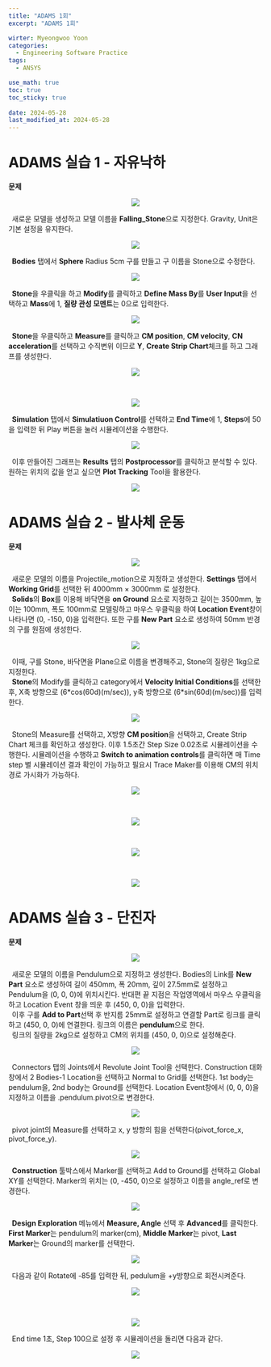```yaml
---
title: "ADAMS 1회"
excerpt: "ADAMS 1회"

wirter: Myeongwoo Yoon
categories:
  - Engineering Software Practice
tags:
  - ANSYS

use_math: true
toc: true
toc_sticky: true
 
date: 2024-05-28
last_modified_at: 2024-05-28
---
```


ADAMS 실습 1 - 자유낙하
======
**문제**<br/>
<p align="center"><img src="/assets/img/공학소프트웨어실습/Adams/1회-1-1.png"></p>

&ensp;새로운 모델을 생성하고 모델 이름을 **Falling_Stone**으로 지정한다. Gravity, Unit은 기본 설정을 유지한다.<br/>
<p align="center"><img src="/assets/img/공학소프트웨어실습/Adams/1회-1-2.png"></p>

&ensp;**Bodies** 탭에서 **Sphere** Radius 5cm 구를 만들고 구 이름을 Stone으로 수정한다.<br/>
<p align="center"><img src="/assets/img/공학소프트웨어실습/Adams/1회-1-3.png"></p>

&ensp;**Stone**을 우클릭을 하고 **Modify**를 클릭하고 **Define Mass By**를 **User Input**을 선택하고 **Mass**에 1, **질량 관성 모멘트**는 0으로 입력한다.
<p align="center"><img src="/assets/img/공학소프트웨어실습/Adams/1회-1-4.png"></p>

&ensp;**Stone**을 우클릭하고 **Measure**를 클릭하고 **CM position**, **CM velocity**, **CN acceleration**를 선택하고 수직변위 이므로 **Y**, **Create Strip Chart**체크를 하고 그래프를 생성한다.<br/>
<p align="center"><img src="/assets/img/공학소프트웨어실습/Adams/1회-1-5.png"></p><br/>
<p align="center"><img src="/assets/img/공학소프트웨어실습/Adams/1회-1-6.png"></p>

&ensp;**Simulation** 탭에서 **Simulatiuon Control**를 선택하고 **End Time**에 1, **Steps**에 50을 입력한 뒤 Play 버튼을 눌러 시뮬레이션을 수행한다.<br/>
<p align="center"><img src="/assets/img/공학소프트웨어실습/Adams/1회-1-7.png"></p>

&ensp;이후 만들어진 그래프는 **Results** 탭의 **Postprocessor**를 클릭하고 분석할 수 있다. 원하는 위치의 값을 얻고 싶으면 **Plot Tracking** Tool을 활용한다.<br/>
<p align="center"><img src="/assets/img/공학소프트웨어실습/Adams/1회-1-8.png"></p>

ADAMS 실습 2 - 발사체 운동
======
**문제**<br/>
<p align="center"><img src="/assets/img/공학소프트웨어실습/Adams/1회-2-1.png"></p>

&ensp;새로운 모델의 이름을 Projectile_motion으로 지정하고 생성한다. **Settings** 탭에서 **Working Grid**를 선택한 뒤 4000mm $\times$ 3000mm 로 설정한다.<br/>
&ensp;**Solids**의 **Box**를 이용해 바닥면을 **on Ground** 요소로 지정하고 길이는 3500mm, 높이는 100mm, 폭도 100mm로 모델링하고 마우스 우클릭을 하여 **Location Event**창이 나타나면 (0, -150, 0)을 입력한다. 또한 구를 **New Part** 요소로 생성하여 50mm 반경의 구를 원점에 생성한다.<br/>
<p align="center"><img src="/assets/img/공학소프트웨어실습/Adams/1회-2-2.png"></p>

&ensp;이때, 구를 Stone, 바닥면을 Plane으로 이름을 변경해주고, Stone의 질량은 1kg으로 지정한다.<br/>
&ensp;**Stone**의 Modify를 클릭하고 category에서 **Velocity Initial Conditions**를 선택한 후, X축 방향으로 (6\*cos(60d)(m/sec)), y축 방향으로 (6\*sin(60d)(m/sec))를 입력한다.<br/>
<p align="center"><img src="/assets/img/공학소프트웨어실습/Adams/1회-2-3.png"></p>

&ensp;Stone의 Measure를 선택하고, X방향 **CM position**을 선택하고, Create Strip Chart 체크를 확인하고 생성한다. 이후 1.5초간 Step Size 0.02초로 시뮬레이션을 수행한다. 시뮬레이션을 수행하고 **Switch to animation controls**를 클릭하면 매 Time step 별 시뮬레이션 결과 확인이 가능하고 필요시 Trace Maker를 이용해 CM의 위치 경로 가시화가 가능하다.<br/>
<p align="center"><img src="/assets/img/공학소프트웨어실습/Adams/1회-2-4.png"></p><br/>
<p align="center"><img src="/assets/img/공학소프트웨어실습/Adams/1회-2-5.png"></p><br/>
<p align="center"><img src="/assets/img/공학소프트웨어실습/Adams/1회-2-6.png"></p><br/>
<p align="center"><img src="/assets/img/공학소프트웨어실습/Adams/1회-2-7.png"></p>

ADAMS 실습 3 - 단진자
======
**문제**<br/>
<p align="center"><img src="/assets/img/공학소프트웨어실습/Adams/1회-3-1.png"></p>

&ensp;새로운 모델의 이름을 Pendulum으로 지정하고 생성한다. Bodies의 Link를 **New Part** 요소로 생성하여 길이 450mm, 폭 20mm, 깊이 27.5mm로 설정하고 Pendulum을 (0, 0, 0)에 위치시킨다. 반대편 끝 지점은 작업영역에서 마우스 우클릭을 하고 Location Event 창을 띄운 후 (450, 0, 0)을 입력한다.<br/>
&ensp;이후 구를 **Add to Part**선택 후 반지름 25mm로 설정하고 연결할 Part로 링크를 클릭하고 (450, 0, 0)에 연결한다. 링크의 이름은 **pendulum**으로 한다.<br/>
&ensp;링크의 질량을 2kg으로 설정하고 CM의 위치를 (450, 0, 0)으로 설정해준다.<br/>
<p align="center"><img src="/assets/img/공학소프트웨어실습/Adams/1회-3-2.png"></p>

&ensp;Connectors 탭의 Joints에서 Revolute Joint Tool을 선택한다. Construction 대화창에서 2 Bodies-1 Location을 선택하고 Normal to Grid를 선택한다. 1st body는 pendulum을, 2nd body는 Ground를 선택한다. Location Event창에서 (0, 0, 0)을 지정하고 이름을 .pendulum.pivot으로 변경한다.<br/>
<p align="center"><img src="/assets/img/공학소프트웨어실습/Adams/1회-3-3.png"></p>

&ensp;pivot joint의 Measure를 선택하고 x, y 방향의 힘을 선택한다(pivot_force_x, pivot_force_y).<br/>
<p align="center"><img src="/assets/img/공학소프트웨어실습/Adams/1회-3-4.png"></p>

&ensp;**Construction** 툴박스에서 Marker를 선택하고 Add to Ground를 선택하고 Global XY를 선택한다. Marker의 위치는 (0, -450, 0)으로 설정하고 이름을 angle_ref로 변경한다.<br/>
<p align="center"><img src="/assets/img/공학소프트웨어실습/Adams/1회-3-5.png"></p>

&ensp;**Design Exploration** 메뉴에서 **Measure, Angle** 선택 후 **Advanced**를 클릭한다. **First Marker**는 pendulum의 marker(cm), **Middle Marker**는 pivot, **Last Marker**는 Ground의 marker를 선택한다.<br/>
<p align="center"><img src="/assets/img/공학소프트웨어실습/Adams/1회-3-6.png"></p>

&ensp;다음과 같이 Rotate에 -85를 입력한 뒤, pedulum을 +y방향으로 회전시켜준다.<br/>
<p align="center"><img src="/assets/img/공학소프트웨어실습/Adams/1회-3-7.png"></p><br/>
<p align="center"><img src="/assets/img/공학소프트웨어실습/Adams/1회-3-8.png"></p>

&ensp;End time 1초, Step 100으로 설정 후 시뮬레이션을 돌리면 다음과 같다.<br/>
<p align="center"><img src="/assets/img/공학소프트웨어실습/Adams/1회-3-9.png"></p>